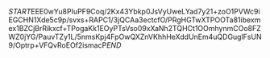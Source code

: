 $START$EEE0wYu8PIuPF9Coq/2Kx43Ybkp0JsVyUweLYad7y21+zoO1PVWc9iEGCHN1Xde5c9p/svxs+RAPC1/3jQCAa3ectcfO/PRgHGTwXTPOOTa81ibexmex1BZCjBrRikxcf+TPogaKk1EOyPTsVso09xXaNh2TQHCt1OOmhynmCOo8FZWZ0jYG/PauvTZy1L/5nmsKpj4FpOwQXZnVKhhHeXddUnEm4uQDGuglFsUN9/Optrp+VFQvRoEOf2ismacP$END$